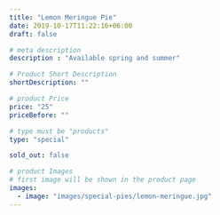 ```yaml
---
title: "Lemon Meringue Pie"
date: 2019-10-17T11:22:16+06:00
draft: false

# meta description
description : "Available spring and summer"

# Product Short Description
shortDescription: ""

# product Price
price: "25"
priceBefore: ""

# type must be "products"
type: "special"

sold_out: false

# product Images
# first image will be shown in the product page
images:
  - image: "images/special-pies/lemon-meringue.jpg"
---
```

